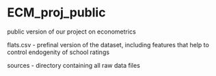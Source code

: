 # ECM_proj_public
public version of our project on econometrics

flats.csv - prefinal version of the dataset, including features that help to control endogenity of school ratings

sources - directory containing all raw data files

